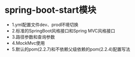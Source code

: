 # spring-boot-start模块
- 1.yml配置文件dev、prod环境切换
- 2.标准的SpringBoot风格接口和Spring MVC风格接口
- 3.路径参数和查询参数
- 4.MockMvc使用
- 5.默认的pom(2.2.7)和不依赖父级依赖的pom(2.2.4)配置写法